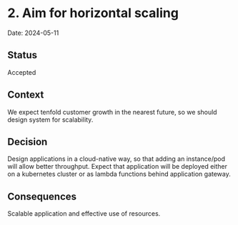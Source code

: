 # 2. Aim for horizontal scaling

Date: 2024-05-11

## Status

Accepted

## Context

We expect tenfold customer growth in the nearest future, 
so we should design system for scalability.  

## Decision

Design applications in a cloud-native way, 
so that adding an instance/pod will allow better throughput.
Expect that application will be deployed either on a kubernetes cluster 
or as lambda functions behind application gateway.

## Consequences

Scalable application and effective use of resources.